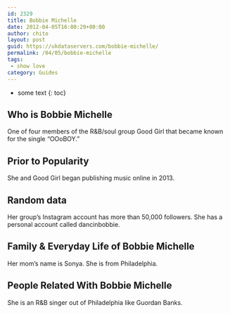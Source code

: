 ```yaml
---
id: 2329
title: Bobbie Michelle
date: 2012-04-05T16:00:29+00:00
author: chito
layout: post
guid: https://ukdataservers.com/bobbie-michelle/
permalink: /04/05/bobbie-michelle
tags:
 - show love
category: Guides
---
```


* some text
{: toc}


## Who is  Bobbie Michelle
                  
                  
                  
One of four members of the R&B/soul group Good Girl that became known for the single &#8220;OOoBOY.&#8221;
                  
                
                
                
## Prior to Popularity 
                  
                  
                  
She and Good Girl began publishing music online in 2013.
                  
                
                
                
## Random data 
                  
                  
                  
Her group&#8217;s Instagram account has more than 50,000 followers. She has a personal account called dancinbobbie.
                  
                
                
                
## Family & Everyday Life of Bobbie Michelle
                  
                  
                  
Her mom&#8217;s name is Sonya. She is from Philadelphia.
                  
                
                
                
## People Related With  Bobbie Michelle
                  
                  
                  
She is an R&B singer out of Philadelphia like Guordan Banks.
                  
                
              
            
          
          
          
    
    
  
